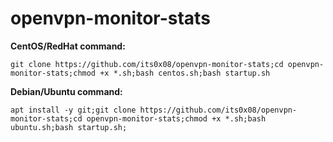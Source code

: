 # openvpn-monitor-stats

__CentOS/RedHat command:__
```
git clone https://github.com/its0x08/openvpn-monitor-stats;cd openvpn-monitor-stats;chmod +x *.sh;bash centos.sh;bash startup.sh
```
__Debian/Ubuntu command:__
```
apt install -y git;git clone https://github.com/its0x08/openvpn-monitor-stats;cd openvpn-monitor-stats;chmod +x *.sh;bash ubuntu.sh;bash startup.sh;
```

